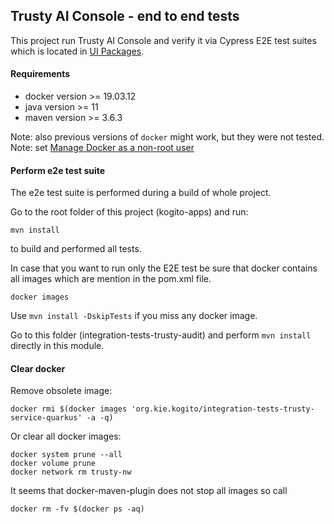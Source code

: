 ## Trusty AI Console - end to end tests

This project run Trusty AI Console and verify it via Cypress E2E test suites which is located in [UI Packages](../../ui-packages/packages/trusty/it-tests).

#### Requirements

- docker version >= 19.03.12
- java version >= 11
- maven version >= 3.6.3

Note: also previous versions of `docker` might work, but they were not tested.
Note: set [Manage Docker as a non-root user](https://docs.docker.com/engine/install/linux-postinstall/)

#### Perform e2e test suite

The e2e test suite is performed during a build of whole project.

Go to the root folder of this project (kogito-apps) and run:

```
mvn install
```

to build and performed all tests.

In case that you want to run only the E2E test be sure that docker contains all images which are mention in the pom.xml file.

```
docker images
```

Use `mvn install -DskipTests` if you miss any docker image.

Go to this folder (integration-tests-trusty-audit) and perform `mvn install` directly in this module.

#### Clear docker

Remove obsolete image:

```
docker rmi $(docker images 'org.kie.kogito/integration-tests-trusty-service-quarkus' -a -q)
```

Or clear all docker images:

```
docker system prune --all
docker volume prune
docker network rm trusty-nw
```

It seems that docker-maven-plugin does not stop all images so call

```
docker rm -fv $(docker ps -aq)
```
